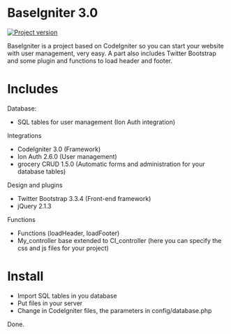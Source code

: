 BaseIgniter 3.0
===========
[![Project version](http://img.shields.io/badge/version-3.0-green.svg?style=flat-square)](https://github.com/albertnavas/baseigniter/releases/tag/v3.0)

BaseIgniter is a project based on CodeIgniter so you can start your website with user management, very easy. A part also includes Twitter Bootstrap and some plugin and functions to load header and footer.

Includes
===========
Database:
- SQL tables for user management (Ion Auth integration)
 
Integrations
- CodeIgniter 3.0 (Framework)
- Ion Auth 2.6.0 (User management)
- grocery CRUD 1.5.0 (Automatic forms and administration for your database tables)
 
Design and plugins
- Twitter Bootstrap 3.3.4 (Front-end framework)
- jQuery 2.1.3
 
Functions
- Functions (loadHeader, loadFooter)
- My_controller base extended to CI_controller (here you can specify the css and js files for your project)

Install
===========
- Import SQL tables in you database
- Put files in your server
- Change in CodeIgniter files, the parameters in config/database.php

Done.
